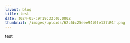 ```yaml
---
layout: blog
title: test
date: 2024-05-19T19:33:00.000Z
thumbnail: /images/uploads/62c6bc25eee9410fe137d91f.png
---
```

test
